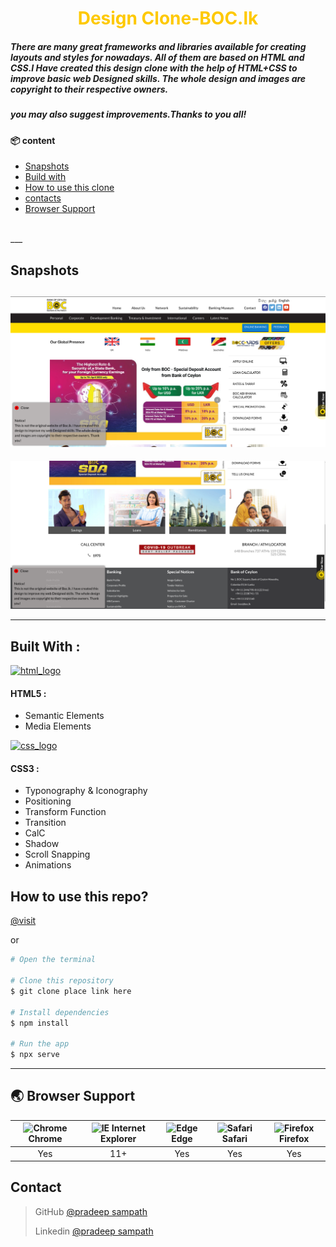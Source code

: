 <h1 align="center" style="color: #fec900">Design Clone-BOC.lk</h1>

[//]: # (<div style="width: 60px" ><img src="https://www.boc.lk/catalog/view/theme/default/images/new/boc-logo.jpg"></div>)


##### There are many great frameworks and libraries available for creating layouts and styles for nowadays. All of them are based on HTML and CSS.I Have created this design clone with the help of HTML+CSS to improve basic web Designed skills. The whole design and images are copyright to their respective owners.
##### you may also suggest improvements.Thanks to you all!

#### 📦 content
- [Snapshots](#-images)
- [Build with](#-why-toast-ui-editor)
- [How to use this clone](#-features)
- [contacts](#-examples)
- [Browser Support](#-browser-support)
<br>
___

##  Snapshots
![screenshot](/img/snapshot1.png)
<br>
---

![screenshot](/img/snapshot2.png)

---
## Built With :

[![html_logo](https://forthebadge.com/images/badges/uses-html.svg)](https://html.spec.whatwg.org/)

#### HTML5 :

- Semantic Elements
- Media Elements


[![css_logo](https://forthebadge.com/images/badges/uses-css.svg)](https://developer.mozilla.org/en-US/docs/Web/CSS)

#### CSS3 :

- Typonography & Iconography
- Positioning
- Transform Function
- Transition
- CalC
- Shadow
- Scroll Snapping
- Animations


## How to use this repo?

 [@visit](https://pradeep-sampath-2846.github.io/boc-clone-app/)
 
 or

```bash
# Open the terminal 

# Clone this repository
$ git clone place link here

# Install dependencies
$ npm install

# Run the app
$ npx serve
```

---


## 🌏 Browser Support

| <img src="https://user-images.githubusercontent.com/1215767/34348387-a2e64588-ea4d-11e7-8267-a43365103afe.png" alt="Chrome" width="16px" height="16px" /> Chrome | <img src="https://user-images.githubusercontent.com/1215767/34348590-250b3ca2-ea4f-11e7-9efb-da953359321f.png" alt="IE" width="16px" height="16px" /> Internet Explorer | <img src="https://user-images.githubusercontent.com/1215767/34348380-93e77ae8-ea4d-11e7-8696-9a989ddbbbf5.png" alt="Edge" width="16px" height="16px" /> Edge | <img src="https://user-images.githubusercontent.com/1215767/34348394-a981f892-ea4d-11e7-9156-d128d58386b9.png" alt="Safari" width="16px" height="16px" /> Safari | <img src="https://user-images.githubusercontent.com/1215767/34348383-9e7ed492-ea4d-11e7-910c-03b39d52f496.png" alt="Firefox" width="16px" height="16px" /> Firefox |
| :---------: | :---------: | :---------: | :---------: | :---------: |
| Yes | 11+ | Yes | Yes | Yes |

## Contact

> GitHub [@pradeep sampath](https://github.com/Pradeep-Sampath-2846) 
>
> Linkedin [@pradeep sampath](https://www.linkedin.com/in/pradeep-sampath-2b9a07148?lipi=urn%3Ali%3Apage%3Ad_flagship3_profile_view_base_contact_details%3Bxo9ZLLlrSNyNvlUu0QnUPQ%3D%3D)